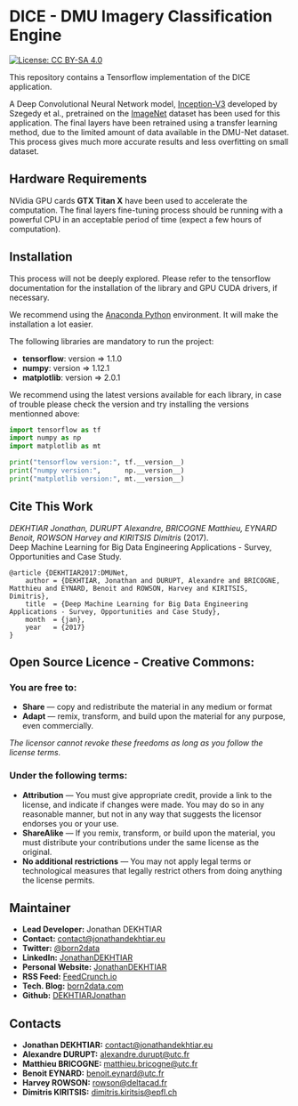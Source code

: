# DICE - DMU Imagery Classification Engine

[![License: CC BY-SA 4.0](https://img.shields.io/badge/License-CC%20BY--SA%204.0-lightgrey.svg)](http://creativecommons.org/licenses/by-sa/4.0/)

This repository contains a Tensorflow implementation of the DICE application.

A Deep Convolutional Neural Network model, [Inception-V3](http://arxiv.org/abs/1512.00567) developed by Szegedy et al., pretrained on the [ImageNet](http://www.image-net.org/) dataset has been used for this application. The final layers have been retrained using a transfer learning method, due to the limited amount of data available in the DMU-Net dataset. This process gives much more accurate results and less overfitting on small dataset.

## Hardware Requirements

NVidia GPU cards **GTX Titan X** have been used to accelerate the computation. The final layers fine-tuning process should be running with a powerful CPU in an acceptable period of time (expect a few hours of computation).

## Installation

This process will not be deeply explored. Please refer to the tensorflow documentation for the installation of the library and GPU CUDA drivers, if necessary.

We recommend using the [Anaconda Python](https://www.continuum.io/downloads) environment. It will make the installation a lot easier.

The following libraries are mandatory to run the project:
- **tensorflow**: version => 1.1.0
- **numpy**: version => 1.12.1
- **matplotlib**: version => 2.0.1

We recommend using the latest versions available for each library, in case of trouble please check the version and try installing the versions mentionned above:

```python
import tensorflow as tf
import numpy as np
import matplotlib as mt

print("tensorflow version:", tf.__version__)
print("numpy version:",      np.__version__)
print("matplotlib version:", mt.__version__)
```

## Cite This Work
*DEKHTIAR Jonathan, DURUPT Alexandre, BRICOGNE Matthieu, EYNARD Benoit, ROWSON Harvey and KIRITSIS Dimitris* (2017). <br>
Deep Machine Learning for Big Data Engineering Applications - Survey, Opportunities and Case Study.
```
@article {DEKHTIAR2017:DMUNet,
    author = {DEKHTIAR, Jonathan and DURUPT, Alexandre and BRICOGNE, Matthieu and EYNARD, Benoit and ROWSON, Harvey and KIRITSIS, Dimitris},
    title  = {Deep Machine Learning for Big Data Engineering Applications - Survey, Opportunities and Case Study},
    month  = {jan},
    year   = {2017}
}
```

## Open Source Licence - Creative Commons:

### You are free to:

- **Share** — copy and redistribute the material in any medium or format
- **Adapt** — remix, transform, and build upon the material for any purpose, even commercially.

*The licensor cannot revoke these freedoms as long as you follow the license terms.*

### Under the following terms:

- **Attribution** — You must give appropriate credit, provide a link to the license, and indicate if changes were made. You may do so in any reasonable manner, but not in any way that suggests the licensor endorses you or your use.
- **ShareAlike** — If you remix, transform, or build upon the material, you must distribute your contributions under the same license as the original.
 - **No additional restrictions** — You may not apply legal terms or technological measures that legally restrict others from doing anything the license permits.

## Maintainer

* **Lead Developer:** Jonathan DEKHTIAR
* **Contact:** [contact@jonathandekhtiar.eu](mailto:contact@jonathandekhtiar.eu)
* **Twitter:** [@born2data](https://twitter.com/born2data)
* **LinkedIn:** [JonathanDEKHTIAR](https://fr.linkedin.com/in/jonathandekhtiar)
* **Personal Website:** [JonathanDEKHTIAR](http://www.jonathandekhtiar.eu)
* **RSS Feed:** [FeedCrunch.io](https://www.feedcrunch.io/@dataradar/)
* **Tech. Blog:** [born2data.com](http://www.born2data.com/)
* **Github:** [DEKHTIARJonathan](https://github.com/DEKHTIARJonathan)

## Contacts

* **Jonathan DEKHTIAR:** [contact@jonathandekhtiar.eu](mailto:contact@jonathandekhtiar.eu)
* **Alexandre DURUPT:** [alexandre.durupt@utc.fr](mailto:alexandre.durupt@utc.fr)
* **Matthieu BRICOGNE:** [matthieu.bricogne@utc.fr](mailto:matthieu.bricogne@utc.fr)
* **Benoit EYNARD:** [benoit.eynard@utc.fr](mailto:benoit.eynard@utc.fr)
* **Harvey ROWSON:** [rowson@deltacad.fr](mailto:rowson@deltacad.fr)
* **Dimitris KIRITSIS:** [dimitris.kiritsis@epfl.ch](mailto:dimitris.kiritsis@epfl.ch)

